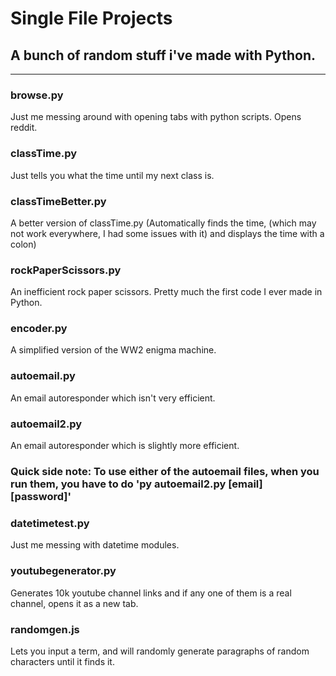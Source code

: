 # Single File Projects
## A bunch of random stuff i've made with Python.

---

### browse.py
Just me messing around with opening tabs with python scripts. Opens reddit.

### classTime.py
Just tells you what the time until my next class is.

### classTimeBetter.py
A better version of classTime.py (Automatically finds the time, (which may not work everywhere, I had some issues with it) and displays the time with a colon)

### rockPaperScissors.py
An inefficient rock paper scissors. Pretty much the first code I ever made in Python.

### encoder.py
A simplified version of the WW2 enigma machine.

### autoemail.py
An email autoresponder which isn't very efficient.

### autoemail2.py
An email autoresponder which is slightly more efficient.

### Quick side note: To use either of the autoemail files, when you run them, you have to do 'py autoemail2.py [email] [password]'

### datetimetest.py
Just me messing with datetime modules.

### youtubegenerator.py
Generates 10k youtube channel links and if any one of them is a real channel, opens it as a new tab.

### randomgen.js
Lets you input a term, and will randomly generate paragraphs of random characters until it finds it.
